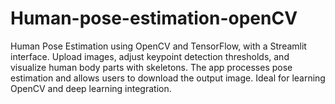 # Human-pose-estimation-openCV
Human Pose Estimation using OpenCV and TensorFlow, with a Streamlit interface. Upload images, adjust keypoint detection thresholds, and visualize human body parts with skeletons. The app processes pose estimation and allows users to download the output image. Ideal for learning OpenCV and deep learning integration.
